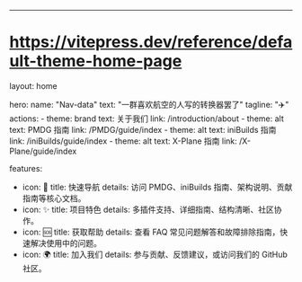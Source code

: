 ---
# https://vitepress.dev/reference/default-theme-home-page
layout: home

hero:
  name: "Nav-data"
  text: "一群喜欢航空的人写的转换器罢了"
  tagline: "✈️"
  actions:
    - theme: brand
      text: 关于我们
      link: /introduction/about
    - theme: alt
      text: PMDG 指南
      link: /PMDG/guide/index
    - theme: alt
      text: iniBuilds 指南
      link: /iniBuilds/guide/index
    - theme: alt
      text: X-Plane 指南
      link: /X-Plane/guide/index

features:
  - icon: 🧭
    title: 快速导航
    details: 访问 PMDG、iniBuilds 指南、架构说明、贡献指南等核心文档。
  - icon: ✨
    title: 项目特色
    details: 多插件支持、详细指南、结构清晰、社区协作。
  - icon: 🆘
    title: 获取帮助
    details: 查看 FAQ 常见问题解答和故障排除指南，快速解决使用中的问题。
  - icon: 🌍
    title: 加入我们
    details: 参与贡献、反馈建议，或访问我们的 GitHub 社区。
